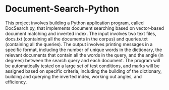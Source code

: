 # Document-Search-Python


This project involves building a Python application program, called DocSearch.py, that implements document searching based on vector-based document matching and inverted index. The input involves two text files, docs.txt (containing all the documents in the corpus) and queries.txt (containing all the queries). The output involves printing messages in a specific format, including the number of unique words in the dictionary, the relevant documents that contain all the words in the query, and the angle (in degrees) between the search query and each document. The program will be automatically tested on a large set of test conditions, and marks will be assigned based on specific criteria, including the building of the dictionary, building and querying the inverted index, working out angles, and efficiency.
